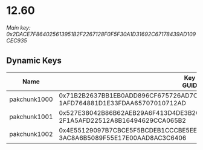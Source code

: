 # 12.60

###### *Main key: 0x2DACE7F864025613951B2F2267128F0F5F30A1D31692C67178439AD109CEC935*

## Dynamic Keys

| Name         | Key<br/>GUID                                                                                            |
|--------------|---------------------------------------------------------------------------------------------------------|
| pakchunk1000 | 0x71B2B2637BB1EB0ADD896CF675726AD7C289680626520059D9A66C7F3D541373<br/>1AFD764881D1E33FDAA65707010712AD |
| pakchunk1001 | 0x527E38042B86B62AEB29A6F413D4DE3B20D19D60BF261D61E3CF853A7E14AED0<br/>2F1A5AFD22512A8B16494629CCA065B2 |
| pakchunk1002 | 0x4E55129097B7CBCE5F5BCDEB1CCCBE5EEA9C67141DB97701F327EDA4FA220EFA<br/>3AC8A6B5089F55E17E00AAD8AC3C6406 |
